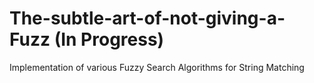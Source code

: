 # The-subtle-art-of-not-giving-a-Fuzz (In Progress)
Implementation of various Fuzzy Search Algorithms for String Matching
